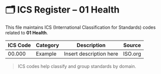 # 🗂 ICS Register – 01 Health

This file maintains ICS (International Classification for Standards) codes related to **01 Health**.

| ICS Code | Category | Description | Source |
|----------|----------|-------------|--------|
| 00.000   | Example  | Insert description here | ISO.org |

> ICS codes help classify and group standards by domain.
